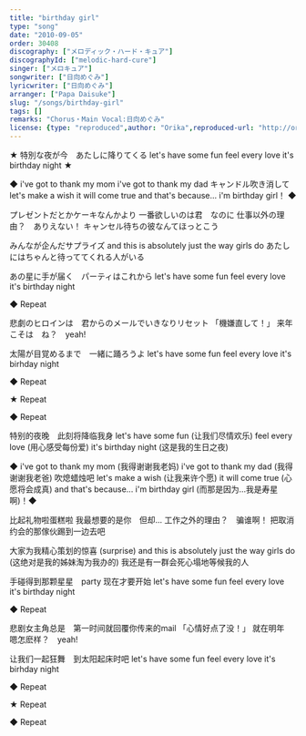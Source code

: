 ```yaml
---
title: "birthday girl"
type: "song"
date: "2010-09-05"
order: 30408
discography: ["メロディック・ハード・キュア"]
discographyId: ["melodic-hard-cure"]
singer: ["メロキュア"]
songwriter: ["日向めぐみ"]
lyricwriter: ["日向めぐみ"]
arranger: ["Papa Daisuke"]
slug: "/songs/birthday-girl"
tags: []
remarks: "Chorus・Main Vocal:日向めぐみ"
license: {type: "reproduced",author: "Orika",reproduced-url: "http://orikamushi.myweb.hinet.net/",reproduced-website: "織歌蟲網站"}
---
```


★ 特別な夜が今　あたしに降りてくる 
let's have some fun 
feel every love 
it's birthday night ★ 

◆ i've got to thank my mom 
i've got to thank my dad 
キャンドル吹き消して 
let's make a wish 
it will come true 
and that's because... i'm birthday girl！ ◆

プレゼントだとかケーキなんかより 
一番欲しいのは君　なのに 
仕事以外の理由？　ありえない！ 
キャンセル待ちの彼なんてほっとこう 

みんなが企んだサプライズ 
and this is absolutely just the way girls do 
あたしにはちゃんと待っててくれる人がいる 

あの星に手が届く　パーティはこれから 
let's have some fun 
feel every love 
it's birthday night 

◆ Repeat 

悲劇のヒロインは　君からのメールでいきなりリセット 
「機嫌直して！」 
来年こそは　ね？　yeah! 

太陽が目覚めるまで　一緒に踊ろうよ 
let's have some fun 
feel every love 
it's birhday night 

◆ Repeat

★ Repeat

◆ Repeat

<!-- 翻译 -->

特别的夜晚　此刻将降临我身
let's have some fun (让我们尽情欢乐)
feel every love (用心感受每份爱)
it's birthday night (这是我的生日之夜)

◆ i've got to thank my mom (我得谢谢我老妈)
i've got to thank my dad (我得谢谢我老爸)
吹熄蜡烛吧
let's make a wish (让我来许个愿)
it will come true (心愿将会成真)
and that's because... i'm birthday girl (而那是因为...我是寿星啊)！◆

比起礼物啦蛋糕啦
我最想要的是你　但却...
工作之外的理由？　骗谁啊！ 
把取消约会的那傢伙踢到一边去吧

大家为我精心策划的惊喜 (surprise) 
and this is absolutely just the way girls do (这绝对是我的姊妹淘为我办的) 
我还是有一群会死心塌地等候我的人

手碰得到那颗星星　party 现在才要开始
let's have some fun 
feel every love 
it's birthday night 

◆ Repeat

悲剧女主角总是　第一时间就回覆你传来的mail
「心情好点了没！」 
就在明年　嗯怎麽样？　yeah! 

让我们一起狂舞　到太阳起床时吧
let's have some fun 
feel every love 
it's birhday night 

◆ Repeat

★ Repeat

◆ Repeat
